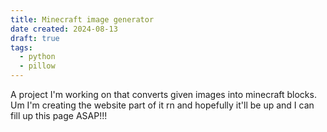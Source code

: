 ```yaml
---
title: Minecraft image generator
date created: 2024-08-13
draft: true
tags:
  - python
  - pillow
---
```


A project I'm working on that converts given images into minecraft blocks. Um I'm creating the website part of it rn and hopefully it'll be up and I can fill up this page ASAP!!!